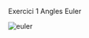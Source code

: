 Exercici 1 Angles Euler

![euler](https://user-images.githubusercontent.com/95536223/228510395-269665b3-021a-487f-983d-e8d2067faf70.jpeg)
